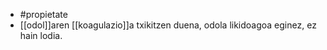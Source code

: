 - #propietate
- [[odol]]aren [[koagulazio]]a txikitzen duena, odola likidoagoa eginez, ez hain lodia.